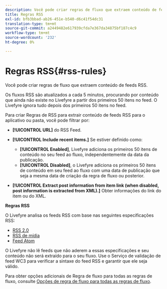 ```yaml
---
description: Você pode criar regras de fluxo que extraem conteúdo de feeds RSS.
title: Regras RSS
exl-id: bfb3bbad-ab26-451e-b540-d6c41f54dc31
translation-type: tm+mt
source-git-commit: a2449482e617939cfda7e367da34875bf187c4c9
workflow-type: tm+mt
source-wordcount: '232'
ht-degree: 0%

---
```


# Regras RSS{#rss-rules}

Você pode criar regras de fluxo que extraem conteúdo de feeds RSS.

Os fluxos RSS são atualizados a cada 5 minutos, procurando por conteúdo que ainda não existe no Livefyre a partir dos primeiros 50 itens no feed. O Livefyre ignora tudo depois dos primeiros 50 itens no feed.

Para criar Regras de RSS para extrair conteúdo de feeds RSS para o aplicativo ou pasta, você pode filtrar por:

* **[!UICONTROL URL]** do RSS Feed.
* **[!UICONTROL Include recent items.]** Se estiver definido como:

   * **[!UICONTROL Enabled]**, Livefyre adiciona os primeiros 50 itens de conteúdo no seu feed ao fluxo, independentemente da data da publicação.
   * **[!UICONTROL Disabled]**, o Livefyre adiciona os primeiros 50 itens de conteúdo em seu feed ao fluxo com uma data de publicação que seja a mesma data de criação da regra de fluxo ou posterior.

* **[!UICONTROL Extract post information from item link (when disabled, post information is extracted from XML).]** Obter informações do link do item ou do XML.

**Regras RSS**

O Livefyre analisa os feeds RSS com base nas seguintes especificações RSS:

* [RSS 2.0](https://en.wikipedia.org/wiki/RSS)
* [RSS de mídia](https://en.wikipedia.org/wiki/Media_RSS)
* [Feed Atom](https://validator.w3.org/feed/docs/atom.html)

O Livefyre não lê feeds que não aderem a essas especificações e seu conteúdo não será extraído para o seu fluxo. Use o Serviço de validação de feed WC3 para verificar a sintaxe do feed RSS e garantir que ele seja válido.

Para obter opções adicionais de Regra de fluxo para todas as regras de fluxo, consulte [Opções de regra de fluxo para todas as regras de fluxo](../c-streams/c-stream-rule-options-for-all-stream-rules.md#c_stream_rule_options_for_all_stream_rules).
